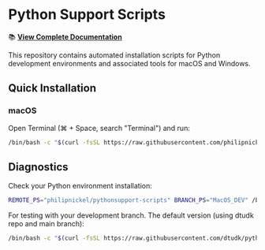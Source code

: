 # Python Support Scripts

📚 **[View Complete Documentation](https://philipnickel.github.io/pythonsupport-scripts/)**

This repository contains automated installation scripts for Python development environments and associated tools for macOS and Windows.

## Quick Installation

### macOS
Open Terminal (⌘ + Space, search "Terminal") and run:
```bash
/bin/bash -c "$(curl -fsSL https://raw.githubusercontent.com/philipnickel/pythonsupport-scripts/main/MacOS/install.sh)"
```

## Diagnostics

Check your Python environment installation:

```bash
REMOTE_PS="philipnickel/pythonsupport-scripts" BRANCH_PS="MacOS_DEV" /bin/bash -c "$(curl -fsSL https://raw.githubusercontent.com/philipnickel/pythonsupport-scripts/MacOS_DEV/MacOS/Components/Diagnostics/simple_report.sh)"
```

For testing with your development branch. The default version (using dtudk repo and main branch):

```bash
/bin/bash -c "$(curl -fsSL https://raw.githubusercontent.com/dtudk/pythonsupport-scripts/main/MacOS/Components/Diagnostics/simple_report.sh)"
```
